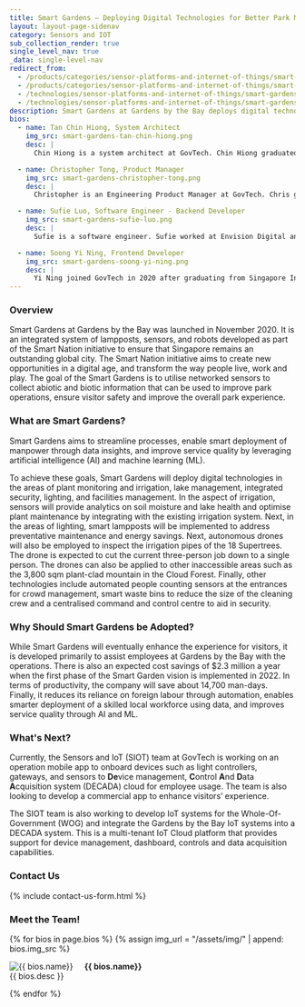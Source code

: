 ```yaml
---
title: Smart Gardens – Deploying Digital Technologies for Better Park Management
layout: layout-page-sidenav
category: Sensors and IOT
sub_collection_render: true
single_level_nav: true
_data: single-level-nav
redirect_from:
  - /products/categories/sensor-platforms-and-internet-of-things/smart-gardens/
  - /products/categories/sensor-platforms-and-internet-of-things/smart-gardens.html
  - /technologies/sensor-platforms-and-internet-of-things/smart-gardens/
  - /technologies/sensor-platforms-and-internet-of-things/smart-gardens.html
description: Smart Gardens at Gardens by the Bay deploys digital technologies to better manage park operations, improve visitor safety and enhance park experience.
bios:
  - name: Tan Chin Hiong, System Architect
    img_src: smart-gardens-tan-chin-hiong.png
    desc: |
      Chin Hiong is a system architect at GovTech. Chin Hiong graduated from the National University of Singapore with a PhD in Electrical & Computer Engineering. He has over 15 years of experience in systems engineering and Research and Development (R&D), including the fields of neural networks, computer vision and evolutionary algorithms. Chin Hiong is passionate about harnessing technology to improve people’s lives and inspiring the next generation of engineers.

  - name: Christopher Tong, Product Manager
    img_src: smart-gardens-christopher-tong.png
    desc: |
      Christopher is an Engineering Product Manager at GovTech. Chris graduated with an undergraduate degree in Operations Research and a Masters of Science in Civil Engineering from UC Berkeley. A former Smart Nation Resident Fellow at GovTech, his current areas of focus include infrastructure, IOT, and lighting systems. He is interested in all things to do with cities and urbanisation.

  - name: Sufie Luo, Software Engineer - Backend Developer
    img_src: smart-gardens-sufie-luo.png
    desc: |
      Sufie is a software engineer. Sufie worked at Envision Digital and she graduated from the Southeast University of China with a Masters Degree in Computer Science and Technology. Sufie specialises in distributed middleware and software development. She enjoys turning technology into products that make life better.

  - name: Soong Yi Ning, Frontend Developer
    img_src: smart-gardens-soong-yi-ning.png
    desc: |
      Yi Ning joined GovTech in 2020 after graduating from Singapore Institute of Technology, drawn in by a desire to use technology for public good. She applies her expertise to her personal life by developing and using various applications for leisure.
---
```


### Overview

Smart Gardens at Gardens by the Bay was launched in November 2020. It is an integrated system of lampposts, sensors, and robots developed as part of the Smart Nation initiative to ensure that Singapore remains an outstanding global city. The Smart Nation initiative aims to create new opportunities in a digital age, and transform the way people live, work and play. The goal of the Smart Gardens is to utilise networked sensors to collect abiotic and biotic information that can be used to improve park operations, ensure visitor safety and improve the overall park experience.

### What are Smart Gardens?

Smart Gardens aims to streamline processes, enable smart deployment of manpower through data insights, and improve service quality by leveraging artificial intelligence (AI) and machine learning (ML).

To achieve these goals, Smart Gardens will deploy digital technologies in the areas of plant monitoring and irrigation, lake management, integrated security, lighting, and facilities management. In the aspect of irrigation, sensors will provide analytics on soil moisture and lake health and optimise plant maintenance by integrating with the existing irrigation system. Next, in the areas of lighting, smart lampposts will be implemented to address preventative maintenance and energy savings. Next, autonomous drones will also be employed to inspect the irrigation pipes of the 18 Supertrees. The drone is expected to cut the current three-person job down to a single person. The drones can also be applied to other inaccessible areas such as the 3,800 sqm plant-clad mountain in the Cloud Forest. Finally, other technologies include automated people counting sensors at the entrances for crowd management, smart waste bins to reduce the size of the cleaning crew and a centralised command and control centre to aid in security.

### Why Should Smart Gardens be Adopted?

While Smart Gardens will eventually enhance the experience for visitors, it is developed primarily to assist employees at Gardens by the Bay with the operations. There is also an expected cost savings of \$2.3 million a year when the first phase of the Smart Garden vision is implemented in 2022. In terms of productivity, the company will save about 14,700 man-days. Finally, it reduces its reliance on foreign labour through automation, enables smarter deployment of a skilled local workforce using data, and improves service quality through AI and ML.

### What's Next?

Currently, the Sensors and IoT (SIOT) team at GovTech is working on an operation mobile app to onboard devices such as light controllers, gateways, and sensors to **De**vice management, **C**ontrol **A**nd **D**ata **A**cquisition system (DECADA) cloud for employee usage. The team is also looking to develop a commercial app to enhance visitors’ experience.

The SIOT team is also working to develop IoT systems for the Whole-Of-Government (WOG) and integrate the Gardens by the Bay IoT systems into a DECADA system. This is a multi-tenant IoT Cloud platform that provides support for device management, dashboard, controls and data acquisition capabilities.

### Contact Us

{% include contact-us-form.html %}

### Meet the Team!

<div class="card-grid-container grid-25rem">
  {% for bios in page.bios %}
  {% assign img_url = "/assets/img/" | append: bios.img_src %}
  <div class="sgds-card">
    <div class="sgds-card-content">
      <img style="float: left; margin-right: 20px;" src="{{ img_url }}" alt="{{ bios.name}}">
      <p><strong>{{ bios.name}}</strong><br>
        {{ bios.desc }}
      </p>
    </div>
  </div>
  {% endfor %}  
</div>
